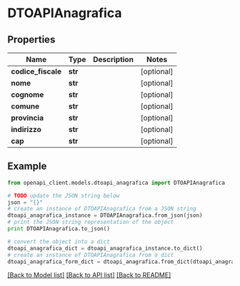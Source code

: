 # DTOAPIAnagrafica


## Properties

Name | Type | Description | Notes
------------ | ------------- | ------------- | -------------
**codice_fiscale** | **str** |  | [optional] 
**nome** | **str** |  | [optional] 
**cognome** | **str** |  | [optional] 
**comune** | **str** |  | [optional] 
**provincia** | **str** |  | [optional] 
**indirizzo** | **str** |  | [optional] 
**cap** | **str** |  | [optional] 

## Example

```python
from openapi_client.models.dtoapi_anagrafica import DTOAPIAnagrafica

# TODO update the JSON string below
json = "{}"
# create an instance of DTOAPIAnagrafica from a JSON string
dtoapi_anagrafica_instance = DTOAPIAnagrafica.from_json(json)
# print the JSON string representation of the object
print DTOAPIAnagrafica.to_json()

# convert the object into a dict
dtoapi_anagrafica_dict = dtoapi_anagrafica_instance.to_dict()
# create an instance of DTOAPIAnagrafica from a dict
dtoapi_anagrafica_form_dict = dtoapi_anagrafica.from_dict(dtoapi_anagrafica_dict)
```
[[Back to Model list]](../README.md#documentation-for-models) [[Back to API list]](../README.md#documentation-for-api-endpoints) [[Back to README]](../README.md)


